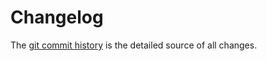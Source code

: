 # Changelog

The [git commit history](https://github.com/eninja/MeteoPoland-API/commits/master) is the detailed source of all changes.

